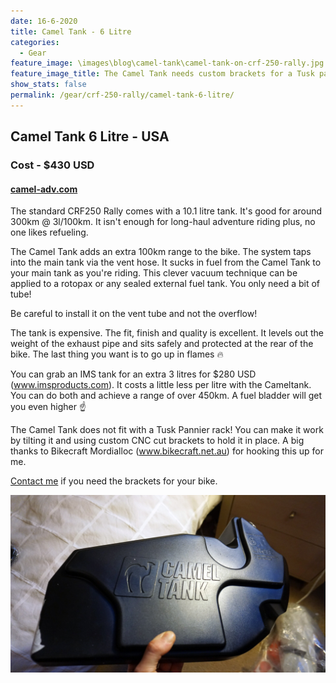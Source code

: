 ```yaml
---
date: 16-6-2020
title: Camel Tank - 6 Litre
categories:
  - Gear
feature_image: \images\blog\camel-tank\camel-tank-on-crf-250-rally.jpg
feature_image_title: The Camel Tank needs custom brackets for a Tusk pannier rack and is safely tucked behind the pannier
show_stats: false
permalink: /gear/crf-250-rally/camel-tank-6-litre/
---
```

<h2>Camel Tank 6 Litre - USA</h2>
<h3>Cost - $430 USD</h3>
<h4><a href="https://camel-adv.com/">camel-adv.com</a></h4>
<p>
  The standard CRF250 Rally comes with a 10.1 litre tank. It's good for around 300km @ 3l/100km. It isn't enough for long-haul adventure riding plus, no one likes refueling. 
</p>

<p>
  The Camel Tank adds an extra 100km range to the bike. The system taps into the main tank via the vent hose. It sucks in fuel from the Camel Tank to your main tank as you're riding. This clever vacuum technique can be applied to a rotopax or any sealed external fuel tank. You only need a bit of tube!
</p>

<p>
  Be careful to install it on the vent tube and not the overflow!
</p>

<p>
  The tank is expensive. The fit, finish and quality is excellent. It levels out the weight of the exhaust pipe and sits safely and protected at the rear of the bike. The last thing you want is to go up in flames 🔥
</p>

<p>
  You can grab an IMS tank for an extra 3 litres for $280 USD (<a href="https://www.imsproducts.com/">www.imsproducts.com</a>). It costs a little less per litre with the Cameltank. You can do both and achieve a range of over 450km. A fuel bladder will get you even higher ☝
</p>

<p>
  The Camel Tank does not fit with a Tusk Pannier rack! You can make it work by tilting it and using custom CNC cut brackets to hold it in place. A big thanks to Bikecraft Mordialloc (<a href="www.bikecraft.net.au">www.bikecraft.net.au</a>) for hooking this up for me. 
</p>

<p>
  <a href="/contact">Contact me</a> if you need the brackets for your bike.
</p>

<img src="\images\blog\camel-tank\camel-tank-closeup.jpg" />